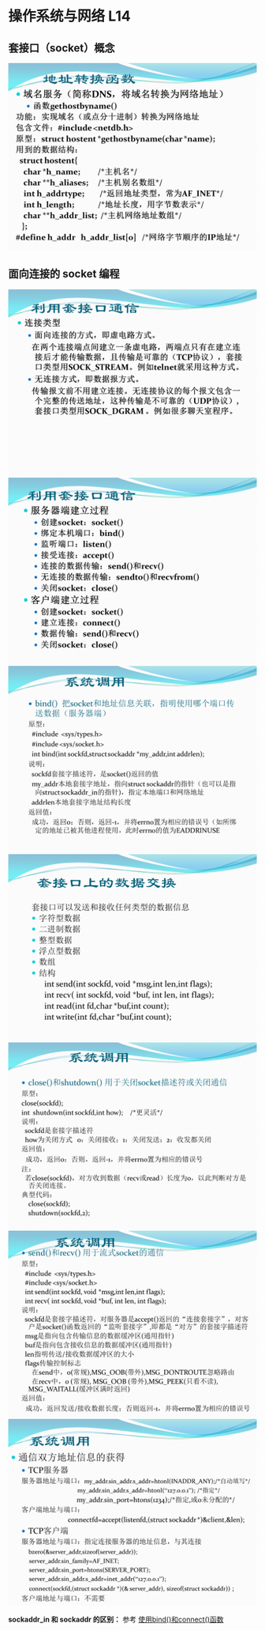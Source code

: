 # 操作系统与网络 L14

## 套接口（socket）概念

![](pictures/L14_1.png)

## 面向连接的 socket 编程
![](pictures/L14_2.png)
![](pictures/L14_3.png)
![](pictures/L14_4.png)
![](pictures/L14_5.png)
![](pictures/L14_6.png)
![](pictures/L14_7.png)
![](pictures/L14_8.png)


**sockaddr_in 和 sockaddr 的区别：**
参考 [使用bind()和connect()函数](http://c.biancheng.net/cpp/html/3033.html)